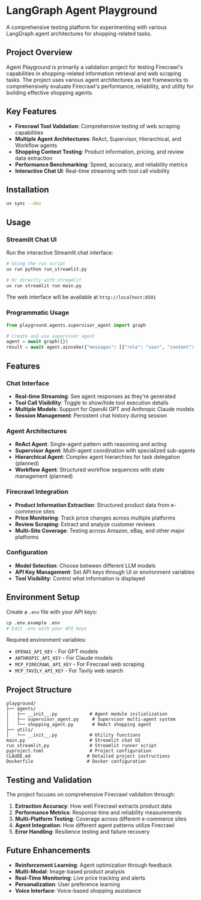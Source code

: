 # LangGraph Agent Playground

A comprehensive testing platform for experimenting with various LangGraph agent architectures for shopping-related tasks.

## Project Overview

Agent Playground is primarily a validation project for testing Firecrawl's capabilities in shopping-related information retrieval and web scraping tasks. The project uses various agent architectures as test frameworks to comprehensively evaluate Firecrawl's performance, reliability, and utility for building effective shopping agents.

## Key Features

- **Firecrawl Tool Validation**: Comprehensive testing of web scraping capabilities
- **Multiple Agent Architectures**: ReAct, Supervisor, Hierarchical, and Workflow agents
- **Shopping Context Testing**: Product information, pricing, and review data extraction
- **Performance Benchmarking**: Speed, accuracy, and reliability metrics
- **Interactive Chat UI**: Real-time streaming with tool call visibility

## Installation

```bash
uv sync --dev
```

## Usage

### Streamlit Chat UI

Run the interactive Streamlit chat interface:

```bash
# Using the run script
uv run python run_streamlit.py

# Or directly with streamlit
uv run streamlit run main.py
```

The web interface will be available at `http://localhost:8501`

### Programmatic Usage

```python
from playground.agents.supervisor_agent import graph

# Create and use supervisor agent
agent = await graph({})
result = await agent.ainvoke({"messages": [{"role": "user", "content": "Find laptops under $1000"}]})
```

## Features

### Chat Interface
- **Real-time Streaming**: See agent responses as they're generated
- **Tool Call Visibility**: Toggle to show/hide tool execution details
- **Multiple Models**: Support for OpenAI GPT and Anthropic Claude models
- **Session Management**: Persistent chat history during session

### Agent Architectures
- **ReAct Agent**: Single-agent pattern with reasoning and acting
- **Supervisor Agent**: Multi-agent coordination with specialized sub-agents
- **Hierarchical Agent**: Complex agent hierarchies for task delegation (planned)
- **Workflow Agent**: Structured workflow sequences with state management (planned)

### Firecrawl Integration
- **Product Information Extraction**: Structured product data from e-commerce sites
- **Price Monitoring**: Track price changes across multiple platforms
- **Review Scraping**: Extract and analyze customer reviews
- **Multi-Site Coverage**: Testing across Amazon, eBay, and other major platforms

### Configuration
- **Model Selection**: Choose between different LLM models
- **API Key Management**: Set API keys through UI or environment variables
- **Tool Visibility**: Control what information is displayed

## Environment Setup

Create a `.env` file with your API keys:

```bash
cp .env.example .env
# Edit .env with your API keys
```

Required environment variables:
- `OPENAI_API_KEY` - For GPT models
- `ANTHROPIC_API_KEY` - For Claude models
- `MCP_FIRECRAWL_API_KEY` - For Firecrawl web scraping
- `MCP_TAVILY_API_KEY` - For Tavily web search

## Project Structure

```
playground/
├── agents/
│   ├── __init__.py            # Agent module initialization
│   ├── supervisor_agent.py     # Supervisor multi-agent system
│   └── shopping_agent.py       # ReAct shopping agent
├── utils/
│   └── __init__.py            # Utility functions
main.py                        # Streamlit chat UI
run_streamlit.py               # Streamlit runner script
pyproject.toml                 # Project configuration
CLAUDE.md                     # Detailed project instructions
Dockerfile                    # Docker configuration
```

## Testing and Validation

The project focuses on comprehensive Firecrawl validation through:

1. **Extraction Accuracy**: How well Firecrawl extracts product data
2. **Performance Metrics**: Response time and reliability measurements
3. **Multi-Platform Testing**: Coverage across different e-commerce sites
4. **Agent Integration**: How different agent patterns utilize Firecrawl
5. **Error Handling**: Resilience testing and failure recovery

## Future Enhancements

- **Reinforcement Learning**: Agent optimization through feedback
- **Multi-Modal**: Image-based product analysis
- **Real-Time Monitoring**: Live price tracking and alerts
- **Personalization**: User preference learning
- **Voice Interface**: Voice-based shopping assistance